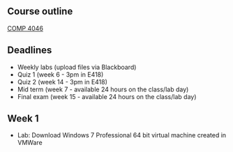 ## Course outline
[COMP 4046](https://www.georgebrown.ca/CO/gbc/technology/school-of-computer-technology/courses/COMP/4046/COMP4046-T413.html)

## Deadlines
- Weekly labs (upload files via Blackboard)
- Quiz 1 (week 6 - 3pm in E418)
- Quiz 2 (week 14 - 3pm in E418)
- Mid term (week 7 - available 24 hours on the class/lab day)
- Final exam (week 15 - available 24 hours on the class/lab day)

## Week 1
- Lab: Download Windows 7 Professional 64 bit virtual machine created in VMWare  

